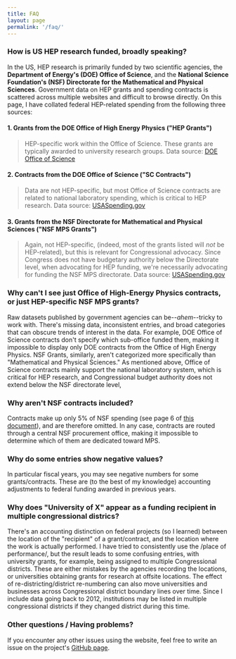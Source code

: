 ```yaml
---
title: FAQ
layout: page
permalink: '/faq/'
---
```


### How is US HEP research funded, broadly speaking?

In the US, HEP research is primarily funded by two scientific agencies, the **Department of Energy's (DOE) Office of Science**, and the **National Science Foundation's (NSF) Directorate for the Mathematical and Physical Sciences**. Government data on HEP grants and spending contracts is scattered across multiple websites and difficult to browse directly. On this page, I have collated federal HEP-related spending from the following three sources:

#### 1. Grants from the DOE Office of High Energy Physics ("HEP Grants")
> HEP-specific work within the Office of Science. These grants are typically awarded to university research groups. Data source: [DOE Office of Science](https://science.energy.gov/universities/sc-in-your-state/)

#### 2. Contracts from the DOE Office of Science ("SC Contracts")
> Data are not HEP-specific, but most Office of Science contracts are related to national laboratory spending, which is critical to HEP research. Data source: [USASpending.gov](https://www.usaspending.gov/DownloadCenter/Pages/dataarchives.aspx)

#### 3. Grants from the NSF Directorate for Mathematical and Physical Sciences ("NSF MPS Grants") 
> Again, not HEP-specific, (indeed, most of the grants listed will *not* be HEP-related), but this is relevant for Congressional advocacy. Since Congress does not have budgetary authority below the Directorate level, when advocating for HEP funding, we're necessarily advocating for funding the NSF MPS directorate. Data source: [USASpending.gov](https://www.usaspending.gov/DownloadCenter/Pages/dataarchives.aspx)

### Why can't I see just Office of High-Energy Physics contracts, or just HEP-specific NSF MPS grants?

Raw datasets published by government agencies can be--*ahem*--tricky to work with. There's missing data, inconsistent entries, and broad categories that can obscure trends of interest in the data. For example, DOE Office of Science contracts don't specify which sub-office funded them, making it impossible to display only DOE contracts from the Office of High Energy Physics. NSF Grants, similarly, aren't categorized more specifically than "Mathematical and Physical Sciences." 
As mentioned above, Office of Science contracts mainly support the national laboratory system, which is critical for HEP research, and Congressional budget authority does not extend below the NSF directorate level, 

### Why aren't NSF contracts included?

Contracts make up only 5% of NSF spending (see page 6 of [this document](https://nsf.gov/pubs/2016/nsf16034/nsf16034.pdf)), and are therefore omitted. In any case, contracts are routed through a central NSF procurement office, making it impossible to determine which of them are dedicated toward MPS.

### Why do some entries show negative values?

In particular fiscal years, you may see negative numbers for some grants/contracts. These are (to the best of my knowledge) accounting adjustments to federal funding awarded in previous years.

### Why does "University of X" appear as a funding recipient in multiple congressional districs?

There's an accounting distinction on federal projects (so I learned) between the location of the "recipient" of a grant/contract, and the location where the work is actually performed. I have tried to consistently use the /place of performance/, but the result leads to some confusing entries, with university grants, for example, being assigned to multiple Congressional districts. These are either mistakes by the agencies recording the locations, or universities obtaining grants for research at offsite locations. The effect of re-districting/district re-numbering can also move universities and businesses across Congressional district boundary lines over time. Since I include data going back to 2012, institutions may be listed in multiple congressional districts if they changed district during this time. 

### Other questions / Having problems?

If you encounter any other issues using the website, feel free to write an issue on the project's [GitHub page](https://github.com/mbaumer/us_hep_funding/issues).